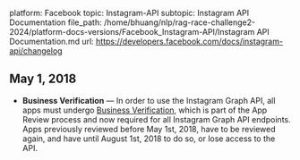 platform: Facebook
topic: Instagram-API
subtopic: Instagram API Documentation
file_path: /home/bhuang/nlp/rag-race-challenge2-2024/platform-docs-versions/Facebook_Instagram-API/Instagram API Documentation.md
url: https://developers.facebook.com/docs/instagram-api/changelog

## May 1, 2018

* **Business Verification** — In order to use the Instagram Graph API, all apps must undergo [Business Verification](https://developers.facebook.com/docs/apps/review), which is part of the App Review process and now required for all Instagram Graph API endpoints. Apps previously reviewed before May 1st, 2018, have to be reviewed again, and have until August 1st, 2018 to do so, or lose access to the API.

[](#)